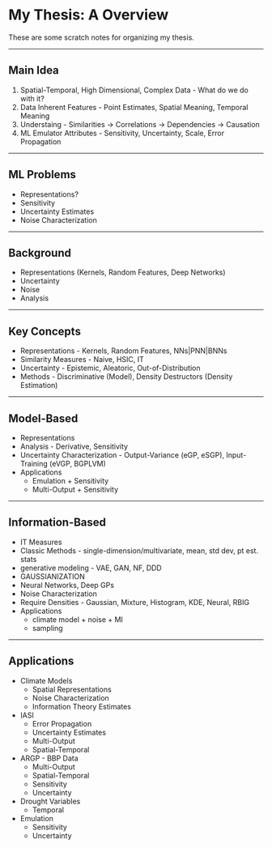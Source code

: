 # My Thesis: A Overview

These are some scratch notes for organizing my thesis.

---

## Main Idea

1. Spatial-Temporal, High Dimensional, Complex Data - What do we do with it?
2. Data Inherent Features - Point Estimates, Spatial Meaning, Temporal Meaning
3. Understaing - Similarities &rarr; Correlations &rarr; Dependencies &rarr; Causation
4. ML Emulator Attributes - Sensitivity, Uncertainty, Scale, Error Propagation

---

## ML Problems

* Representations?
* Sensitivity
* Uncertainty Estimates
* Noise Characterization

---

## Background

* Representations (Kernels, Random Features, Deep Networks)
* Uncertainty
* Noise
* Analysis

---

## Key Concepts

* Representations - Kernels, Random Features, NNs|PNN|BNNs
* Similarity Measures - Naive, HSIC, IT
* Uncertainty - Epistemic, Aleatoric, Out-of-Distribution
* Methods - Discriminative (Model), Density Destructors (Density Estimation)

---

## Model-Based

* Representations
* Analysis - Derivative, Sensitivity
* Uncertainty Characterization - Output-Variance (eGP, eSGP), Input-Training (eVGP, BGPLVM)
* Applications
  * Emulation + Sensitivity
  * Multi-Output + Sensitivity


---

## Information-Based

* IT Measures
* Classic Methods - single-dimension/multivariate, mean, std dev, pt est. stats
* generative modeling - VAE, GAN, NF, DDD
* GAUSSIANIZATION
* Neural Networks, Deep GPs
* Noise Characterization
* Require Densities - Gaussian, Mixture, Histogram, KDE, Neural, RBIG
* Applications
  * climate model + noise + MI
  * sampling

---

## Applications

* Climate Models
  * Spatial Representations
  * Noise Characterization
  * Information Theory Estimates
* IASI
  * Error Propagation
  * Uncertainty Estimates
  * Multi-Output
  * Spatial-Temporal
* ARGP - BBP Data
  * Multi-Output
  * Spatial-Temporal
  * Sensitivity
  * Uncertainty
* Drought Variables
  * Temporal
* Emulation
  * Sensitivity
  * Uncertainty
